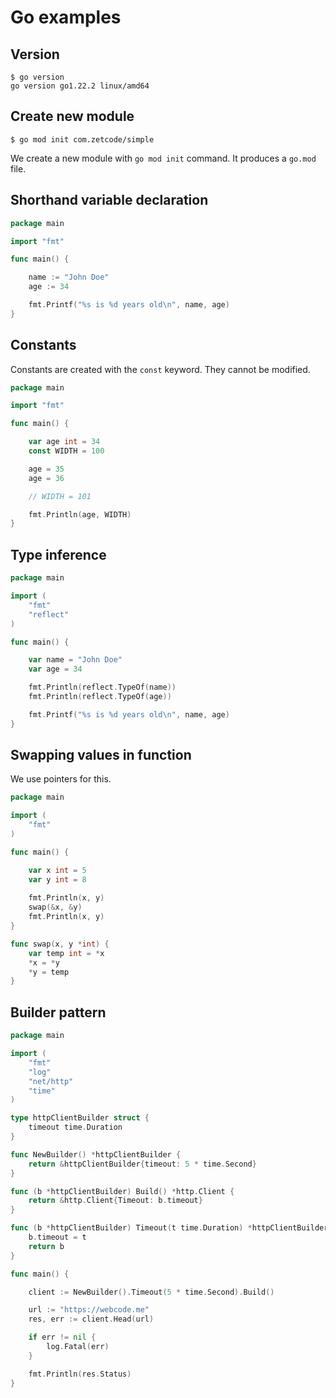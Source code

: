 # Go examples


## Version

```
$ go version
go version go1.22.2 linux/amd64
```

## Create new module 

```
$ go mod init com.zetcode/simple
```

We create a new module with `go mod init` command. It produces a `go.mod` file.

## Shorthand variable declaration 


```go
package main

import "fmt"

func main() {

    name := "John Doe"
    age := 34

    fmt.Printf("%s is %d years old\n", name, age)
}
```

## Constants

Constants are created with the `const` keyword. They cannot be modified.  

```go
package main

import "fmt"

func main() {

    var age int = 34
    const WIDTH = 100

    age = 35
    age = 36

    // WIDTH = 101

    fmt.Println(age, WIDTH)
}
```

## Type inference

```go
package main

import (
    "fmt"
    "reflect"
)

func main() {

    var name = "John Doe"
    var age = 34

    fmt.Println(reflect.TypeOf(name))
    fmt.Println(reflect.TypeOf(age))

    fmt.Printf("%s is %d years old\n", name, age)
}
```


## Swapping values in function

We use pointers for this.  

```go
package main

import (
    "fmt"
)

func main() {

    var x int = 5
    var y int = 8
	
    fmt.Println(x, y)
    swap(&x, &y)
    fmt.Println(x, y)
}

func swap(x, y *int) {
    var temp int = *x
    *x = *y
    *y = temp
}
```

## Builder pattern 

```go
package main

import (
    "fmt"
    "log"
    "net/http"
    "time"
)

type httpClientBuilder struct {
    timeout time.Duration
}

func NewBuilder() *httpClientBuilder {
    return &httpClientBuilder{timeout: 5 * time.Second}
}

func (b *httpClientBuilder) Build() *http.Client {
    return &http.Client{Timeout: b.timeout}
}

func (b *httpClientBuilder) Timeout(t time.Duration) *httpClientBuilder {
    b.timeout = t
    return b
}

func main() {

    client := NewBuilder().Timeout(5 * time.Second).Build()

    url := "https://webcode.me"
    res, err := client.Head(url)

    if err != nil {
        log.Fatal(err)
    }

    fmt.Println(res.Status)
}
```

